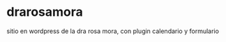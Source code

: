 drarosamora
===========

sitio en wordpress de la dra rosa mora, con plugin calendario y formulario
